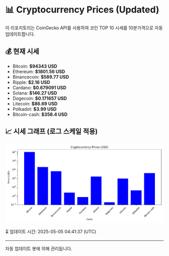 
# 📊 Cryptocurrency Prices (Updated)

이 리포지토리는 CoinGecko API를 사용하여 코인 TOP 10 시세를 10분가격으로 자동 업데이트합니다.

## 💰 현재 시세
- Bitcoin: **$94343 USD**
- Ethereum: **$1801.56 USD**
- Binancecoin: **$589.77 USD**
- Ripple: **$2.16 USD**
- Cardano: **$0.679091 USD**
- Solana: **$146.27 USD**
- Dogecoin: **$0.171657 USD**
- Litecoin: **$86.69 USD**
- Polkadot: **$3.99 USD**
- Bitcoin-cash: **$358.4 USD**

## 📈 시세 그래프 (로그 스케일 적용)
![Crypto Prices](crypto_prices.png)

⏳ 업데이트 시간: 2025-05-05 04:41:37 (UTC)

---
자동 업데이트 봇에 의해 관리됩니다.
